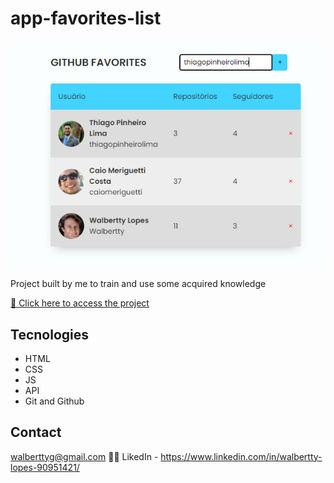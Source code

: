# app-favorites-list

![preview](./Github/preview.png)

Project built by me to train and use some acquired knowledge

[🔗 Click here to access the project](https://walbertty.github.io/app-list-github/)

## Tecnologies

- HTML
- CSS
- JS
- API
- Git and Github

## Contact

walberttyg@gmail.com 🚛💨
LikedIn - https://www.linkedin.com/in/walbertty-lopes-90951421/
